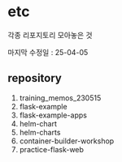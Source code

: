 # etc
각종 리포지토리 모아놓은 것

마지막 수정일 : 25-04-05

## repository
1. training_memos_230515
2. flask-example
3. flask-example-apps
4. helm-chart
5. helm-charts
6. container-builder-workshop
7. practice-flask-web
